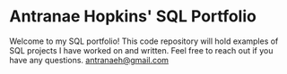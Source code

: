 # Antranae Hopkins' SQL Portfolio
Welcome to my SQL portfolio! This code repository will hold examples of SQL projects I have worked on and written. Feel free to reach out if you have any questions.
antranaeh@gmail.com 
